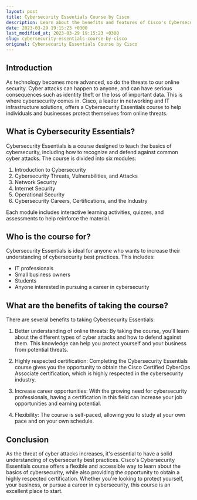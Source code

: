 ```yaml
---
layout: post
title: Cybersecurity Essentials Course by Cisco
description: Learn about the benefits and features of Cisco's Cybersecurity Essentials course.
date: 2023-03-29 19:15:23 +0300
last_modified_at: 2023-03-29 19:15:23 +0300
slug: cybersecurity-essentials-course-by-cisco
original: Cybersecurity Essentials Course by Cisco
---
```

## Introduction
As technology becomes more advanced, so do the threats to our online security. Cyber attacks can happen to anyone, and can have serious consequences such as identity theft or the loss of important data. This is where cybersecurity comes in. Cisco, a leader in networking and IT infrastructure solutions, offers a Cybersecurity Essentials course to help individuals and businesses protect themselves from online threats.

## What is Cybersecurity Essentials?
Cybersecurity Essentials is a course designed to teach the basics of cybersecurity, including how to recognize and defend against common cyber attacks. The course is divided into six modules:

1. Introduction to Cybersecurity
2. Cybersecurity Threats, Vulnerabilities, and Attacks
3. Network Security
4. Internet Security
5. Operational Security
6. Cybersecurity Careers, Certifications, and the Industry

Each module includes interactive learning activities, quizzes, and assessments to help reinforce the material.

## Who is the course for?
Cybersecurity Essentials is ideal for anyone who wants to increase their understanding of cybersecurity best practices. This includes:

- IT professionals
- Small business owners
- Students
- Anyone interested in pursuing a career in cybersecurity

## What are the benefits of taking the course?
There are several benefits to taking Cybersecurity Essentials:

1. Better understanding of online threats: By taking the course, you'll learn about the different types of cyber attacks and how to defend against them. This knowledge can help you protect yourself and your business from potential threats.

2. Highly respected certification: Completing the Cybersecurity Essentials course gives you the opportunity to obtain the Cisco Certified CyberOps Associate certification, which is highly respected in the cybersecurity industry.

3. Increase career opportunities: With the growing need for cybersecurity professionals, having a certification in this field can increase your job opportunities and earning potential.

4. Flexibility: The course is self-paced, allowing you to study at your own pace and on your own schedule.

## Conclusion
As the threat of cyber attacks increases, it's essential to have a solid understanding of cybersecurity best practices. Cisco's Cybersecurity Essentials course offers a flexible and accessible way to learn about the basics of cybersecurity, while also providing the opportunity to obtain a highly respected certification. Whether you're looking to protect yourself, your business, or pursue a career in cybersecurity, this course is an excellent place to start.